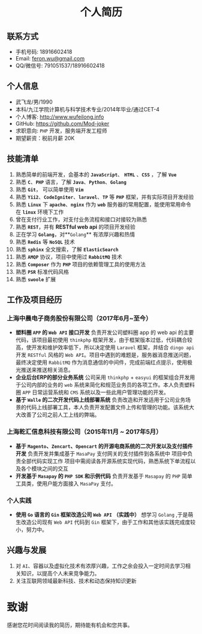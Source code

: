 # <center>个人简历</center>
## 联系方式
- 手机号码: 18916602418
- Email: <feron.wu@gmail.com>
- QQ/微信号: 791051537/18916602418
## 个人信息
- 武飞龙/男/1990
- 本科/九江学院计算机与科学技术专业/2014年毕业/通过CET-4
- 个人博客: <http://www.wufeilong.info>
- GitHub: <https://github.com/Mod-joker>
- 求职意向: `PHP` 开发，服务端开发工程师
- 期望薪资：税前月薪 20K
## 技能清单
1. 熟悉简单的前端开发，会基本的 **`JavaScript`**、 **`HTML`** 、**`CSS`** ，了解 **`Vue`**
2. 熟悉 **`C`**、**`PHP`** 语言，了解 **`Java`**、**`Python`**、**`Golang`**
3. 熟悉 **`Git`**， 可以简单使用 **`Vim`**
4. 熟悉 **`Yii2`**、**`CodeIgniter`**、**`laravel`**、**`TP`** 等 **`PHP`** 框架，并有实际项目开发经验
5. 熟悉 **`Linux`** 下 **`apache`**、**`nginx`** 作为 **`web`** 服务器的常用配置，能使用常用命令在 **`linux`** 环境下工作
6. 曾在支付行业工作，对支付业务流程和接口对接较为熟悉
7. 熟悉 **`REST`**，并有 **RESTful web api** 的项目开发经验
9. 正在学习 **`Golang`**，对**`Golang`** 有浓厚兴趣和热情
10. 熟悉 **`Redis`** 等 **`NoSQL`** 技术
11. 熟悉 **`sphinx`** 全文搜索，了解 **`ElasticSearch`**
12. 熟悉 **`AMQP`** 协议，项目中使用过 **`RabbitMQ`** 技术
13. 熟悉 **`Composer`** 作为 **`PHP`** 项目的依赖管理工具的使用方法
14. 熟悉 **`PSR`** 标准代码风格
15. 熟悉 **`swoole`** 扩展
## 工作及项目经历
### 上海中晨电子商务股份有限公司（2017年6月~至今）
- **塑料圈 `APP` 的 `Web API` 接口开发**
  负责开发公司塑料圈 app 的 web api 的主要代码，该项目最初使用 `thinkphp`   框架开发，由于框架版本过低，代码耦合较高，使开发和维护效率低下，所以决定使用 `Laravel` 框架，并结合 `dingo api` 开发 `RESTful` 风格的 `Web API`。项目中遇到的难题是，服务器消息推送问题，最终决定使用 `RabbitMQ` 作为消息通信的中间件，完成前端红点提示，使用极光推送来推送相关消息。
- **企业后台ERP的部分业务系统**
  公司采用 `thinkphp` + `easyui` 的框架组合开发用于公司内部的业务的 `web` 系统来简化和规范业务员的各项工作。本人负责塑料圈 `APP` 日常运营系统和 `CMS`  系统以及一些此用户管理功能的开发。
- **基于 `Walle` 的二次开发代码上线部署系统**
  负责改造和开发适用于公司业务场景的代码上线部署工具，本人负责开发配置文件上传和管理的功能。该系统大大改善了公司之前人工上线的弊端。
### 上海乾汇信息科技有限公司（2015年11月 ~ 2017年5月）
- **基于 `Magento`、`Zencart`、`Opencart` 的开源电商系统的二次开发以及支付插件开发**
  负责开发并集成基于 `MasaPay` 支付网关的支付插件到各系统中
  项目中负责全部代码实现工作
  项目中需阅读各开源系统实现代码，熟悉系统下单流程以及各个模块之间的交互
- **开发基于 `Masapay` 的 `PHP SDK` 和示例代码**
  负责开发基于 `Masapay` 的 `PHP` 简单工具类，使用户能方面接入 `MasaPay` 支付。
### 个人实践
- **使用 `Go` 语言的 `Gin` 框架改造公司 `Web API`** **（实践中）**
  想学习 `Golang` ,于是萌生改造公司现有 `Web API` 代码到 `Gin` 框架下，由于工作和其他该实践完成度较小，努力中。
## 兴趣与发展
1. 对 `AI`、容器以及虚拟化技术有浓厚兴趣，工作之余会投入一定时间去学习相关知识，以提高个人未来竞争能力。
2. 关注互联网领域最新科技、技术和动态保持知识更新
# 致谢
感谢您花时间阅读我的简历，期待能有机会和您共事。
